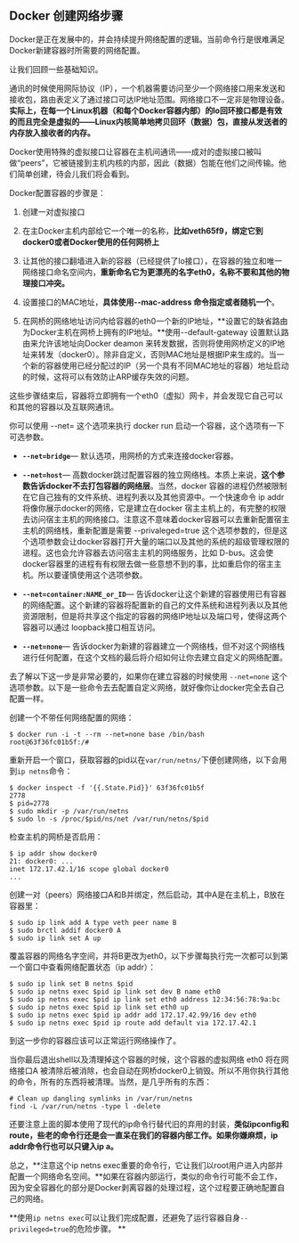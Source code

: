## Docker 创建网络步骤

Docker是正在发展中的，并会持续提升网络配置的逻辑。当前命令行是很难满足Docker新建容器时所需要的网络配置。

让我们回顾一些基础知识。

通讯的时候使用网际协议（IP），一个机器需要访问至少一个网络接口用来发送和接收包，路由表定义了通过接口可达IP地址范围。网络接口不一定非是物理设备。**实际上，在每一个Linux机器（和每个Docker容器内部）的lo回环接口都是有效的而且完全是虚拟的——Linux内核简单地拷贝回环（数据）包，直接从发送者的内存放入接收者的内存。**

Docker使用特殊的虚拟接口让容器在主机间通讯——成对的虚拟接口被叫做“peers”，它被链接到主机内核的内部，因此（数据）包能在他们之间传输。他们简单创建，待会儿我们将会看到。

Docker配置容器的步骤是：

1. 创建一对虚拟接口

2. 在主Docker主机内部给它一个唯一的名称，**比如veth65f9，绑定它到docker0或者Docker使用的任何网桥上**

3. 让其他的接口翻墙进入新的容器（已经提供了lo接口），在容器的独立和唯一网络接口命名空间内，**重新命名它为更漂亮的名字eth0，名称不要和其他的物理接口冲突。**

4. 设置接口的MAC地址，**具体使用--mac-address 命令指定或者随机一个**。

5. 在网桥的网络地址访问内给容器的eth0一个新的IP地址，**设置它的缺省路由为Docker主机在网桥上拥有的IP地址。**使用--default-gateway 设置默认路由来允许该地址向Docker deamon 来转发数据，否则将使用网桥定义的IP地址来转发（docker0）。除非自定义，否则MAC地址是根据IP来生成的。当一个新的容器使用已经分配过的IP（另一个具有不同MAC地址的容器）地址启动的时候，这将可以有效防止ARP缓存失效的问题。

这些步骤结束后，容器将立即拥有一个eth0（虚拟）网卡，并会发现它自己可以和其他的容器以及互联网通讯。

你可以使用 --net= 这个选项来执行 docker run 启动一个容器，这个选项有一下可选参数。

* **```--net=bridge```**— 默认选项，用网桥的方式来连接docker容器。

* **```--net=host```**— 高数docker跳过配置容器的独立网络栈。本质上来说，**这个参数告诉docker不去打包容器的网络层**。当然，docker 容器的进程仍然被限制在它自己独有的文件系统、进程列表以及其他资源中。一个快速命令 ip addr 将像你展示docker的网络，它是建立在docker 宿主主机上的，有完整的权限去访问宿主主机的网络接口。注意这不意味着docker容器可以去重新配置宿主主机的网络栈，重新配置是需要 --privaleged=true 这个选项参数的，但是这个选项参数会让docker容器打开大量的端口以及其他的系统的超级管理权限的进程。这也会允许容器去访问宿主主机的网络服务，比如 D-bus。这会使docker容器里的进程有有权限去做一些意想不到的事，比如重启你的宿主主机。所以要谨慎使用这个选项参数。

* **```--net=container:NAME_or_ID```**— 告诉docker让这个新建的容器使用已有容器的网络配置。这个新建的容器将配置新的自己的文件系统和进程列表以及其他资源限制，但是将共享这个指定的容器的网络IP地址以及端口号，使得这两个容器可以通过 loopback接口相互访问。
* **```--net=none```**— 告诉docker为新建的容器建立一个网络栈，但不对这个网络栈进行任何配置，在这个文档的最后将介绍如何让你去建立自定义的网络配置。

去了解以下这一步是非常必要的，如果你在建立容器的时候使用 ```--net=none``` 这个选项参数。以下是一些命令去去配置自定义网络，就好像你让docker完全去自己配置一样。


创建一个不带任何网络配置的网络：

	$ docker run -i -t --rm --net=none base /bin/bash
	root@63f36fc01b5f:/#

重新开启一个窗口，获取容器的pid以在```var/run/netns/```下便创建网络，以下会用到```ip netns```命令：

	$ docker inspect -f '{{.State.Pid}}' 63f36fc01b5f
	2778
	$ pid=2778
	$ sudo mkdir -p /var/run/netns
	$ sudo ln -s /proc/$pid/ns/net /var/run/netns/$pid

检查主机的网桥是否启用：

	$ ip addr show docker0
	21: docker0: ...
	inet 172.17.42.1/16 scope global docker0
	...
创建一对（peers）网络接口A和B并绑定，然后启动，其中A是在主机上，B放在容器里：

	$ sudo ip link add A type veth peer name B
	$ sudo brctl addif docker0 A
	$ sudo ip link set A up

覆盖容器的网络名字空间，并将B更改为eth0，以下步骤每执行完一次都可以到第一个窗口中查看网络配置状态（ip addr）：

	$ sudo ip link set B netns $pid
	$ sudo ip netns exec $pid ip link set dev B name eth0
	$ sudo ip netns exec $pid ip link set eth0 address 12:34:56:78:9a:bc
	$ sudo ip netns exec $pid ip link set eth0 up
	$ sudo ip netns exec $pid ip addr add 172.17.42.99/16 dev eth0
	$ sudo ip netns exec $pid ip route add default via 172.17.42.1

到这一步你的容器应该可以正常运行网络操作了。

当你最后退出shell以及清理掉这个容器的时候，这个容器的虚拟网络 eth0 将在网络接口A 被清除后被消除，也会自动在网桥docker0上销毁。所以不用你执行其他的命令，所有的东西将被清理。当然，是几乎所有的东西：

	# Clean up dangling symlinks in /var/run/netns
	find -L /var/run/netns -type l -delete

还要注意上面的脚本使用了现代的ip命令行替代旧的弃用的封装，**类似ipconfig和route，些老的命令行还是会一直呆在我们的容器内部工作。如果你嫌麻烦，ip addr命令行也可以只键入ip a。**

总之，**注意这个ip netns exec重要的命令行，它让我们以root用户进入内部并配置一个网络命名空间。**如果在容器内部运行，类似的命令行可能不会工作，因为安全容器化的部分是Docker剥离容器的处理过程，这个过程要正确地配置自己的网络。

**使用```ip netns exec```可以让我们完成配置，还避免了运行容器自身```--privileged=true```的危险步骤。
**

